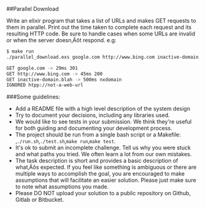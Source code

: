 ##Parallel Download

Write an elixir program that takes a list of URLs and makes GET requests to them in parallel. Print out the time taken to complete each request and its resulting HTTP code.
Be sure to handle cases when some URLs are invalid or when the server doesn‚Äôt respond. e.g:

  ```sh 
$ make run
  ./parallel_download.exs google.com http://www.bing.com inactive-domain.blah htpp://not-a-web-url
```
```sh
GET google.com -> 29ms 301
GET http://www.bing.com -> 45ms 200
GET inactive-domain.blah -> 500ms nxdomain
IGNORED htpp://not-a-web-url
```

###Some guidelines:

- Add a README file with a high level description of the system design
- Try to document your decisions, including any libraries used.
- We would like to see tests in your submission. We think they're useful for both guiding and documenting your development process.
- The project should be run from a single bash script or a Makefile:‚`./run.sh`‚`./test.sh`‚`make run`‚`make test`.
- It's ok to submit an incomplete challenge. Tell us why you were stuck and what paths you tried. We often learn a lot from our own mistakes.
- The task description is short and provides a basic description of what‚Äôs expected. If you feel like something is ambiguous or there are multiple ways to accomplish the goal, you are encouraged to make assumptions that will facilitate an easier solution. Please just make sure to note what assumptions you made.
- Please DO NOT upload your solution to a public repository on Github, Gitlab or Bitbucket.

